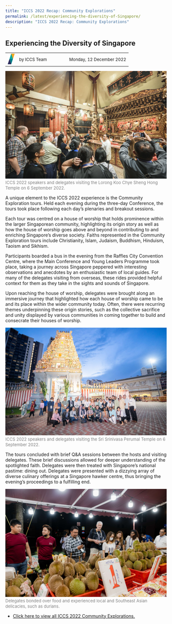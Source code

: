 ```yaml
---
title: "ICCS 2022 Recap: Community Explorations"
permalink: /latest/experiencing-the-diversity-of-Singapore/
description: "ICCS 2022 Recap: Community Explorations"
---
```

## Experiencing the Diversity of Singapore

<table>
 <tr>
	 <td><img src="/images/ICCS-parallelogram_narrow.png" style="width:22px"></td>
	 <td><font size="-1">by ICCS Team</font></td>
	 <td></td>
	 <td></td>
	 <td></td>
	 <td></td>
	 <td><font size="-1">Monday, 12 December 2022</font></td>
	</tr>
	<tr></tr>
</table>

![](/images/RT_CE%201%20-79.jpg)
<font color = "grey"><font size="-1">ICCS 2022 speakers and delegates visiting the Lorong Koo Chye Sheng Hong Temple on 6 September 2022.</font></font>

A unique element to the ICCS 2022 experience is the Community Exploration tours. Held each evening during the three-day Conference, the tours took place following each day’s plenaries and breakout sessions. 

Each tour was centred on a house of worship that holds prominence within the larger Singaporean community, highlighting its origin story as well as how the house of worship goes above and beyond in contributing to and enriching Singapore’s diverse society. Faiths represented in the Community Exploration tours include Christianity, Islam, Judaism, Buddhism, Hinduism, Taoism and Sikhism.

Participants boarded a bus in the evening from the Raffles City Convention Centre, where the Main Conference and Young Leaders Programme took place, taking a journey across Singapore peppered with interesting observations and anecdotes by an enthusiastic team of local guides. For many of the delegates visiting from overseas, these rides provided helpful context for them as they take in the sights and sounds of Singapore.

Upon reaching the house of worship, delegates were brought along an immersive journey that highlighted how each house of worship came to be and its place within the wider community today. Often, there were recurring themes underpinning these origin stories, such as the collective sacrifice and unity displayed by various communities in coming together to build and consecrate their houses of worship.

![](/images/CE2_060922-109.jpg)
<font color = "grey"><font size="-1">ICCS 2022 speakers and delegates visiting the Sri Srinivasa Perumal Temple on 6 September 2022.</font></font>

The tours concluded with brief Q&A sessions between the hosts and visiting delegates. These brief discussions allowed for deeper understanding of the spotlighted faith. Delegates were then treated with Singapore’s national pastime: dining out. Delegates were presented with a dizzying array of diverse culinary offerings at a Singapore hawker centre, thus bringing the evening’s proceedings to a fulfilling end.

![](/images/CE3_06092022_291.jpg)
<font color = "grey"><font size="-1">Delegates bonded over food and experienced local and Southeast Asian delicacies, such as durians.</font></font>  

* [Click here to view all ICCS 2022 Community Explorations.](/community-experience/communityexplorations/)